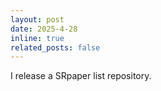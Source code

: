 ```yaml
---
layout: post
date: 2025-4-28
inline: true
related_posts: false
---
```


I release a SRpaper list repository.
